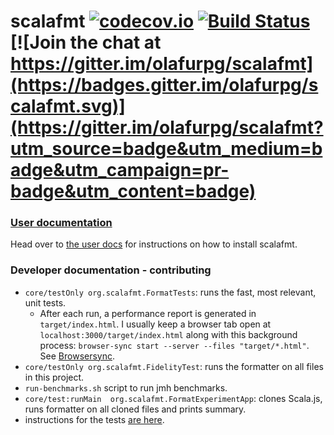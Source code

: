 # scalafmt [![codecov.io](https://codecov.io/github/olafurpg/scalafmt/coverage.svg?branch=master)](https://codecov.io/github/olafurpg/scalafmt?branch=master) [![Build Status](https://travis-ci.org/olafurpg/scalafmt.svg?branch=master)](https://travis-ci.org/olafurpg/scalafmt) [![Join the chat at https://gitter.im/olafurpg/scalafmt](https://badges.gitter.im/olafurpg/scalafmt.svg)](https://gitter.im/olafurpg/scalafmt?utm_source=badge&utm_medium=badge&utm_campaign=pr-badge&utm_content=badge)

### [User documentation][docs]
Head over to [the user docs][docs] for instructions on how to install scalafmt.

### Developer documentation - contributing

* `core/testOnly org.scalafmt.FormatTests`: runs the fast, most relevant, unit tests.
    * After each run, a performance report is generated in `target/index.html`. 
    I usually keep a browser tab open at `localhost:3000/target/index.html`
    along with this background process:
    `browser-sync start --server --files "target/*.html"`.
    See [Browsersync](https://www.browsersync.io/).
* `core/testOnly org.scalafmt.FidelityTest`: runs the formatter on all files in
  this project.
* `run-benchmarks.sh` script to run jmh benchmarks.
* `core/test:runMain  org.scalafmt.FormatExperimentApp`: clones Scala.js, runs
  formatter on all cloned files and prints summary.
* instructions for the tests [are here](core/src/test/resources).

[docs]: http://scalafmt.org
